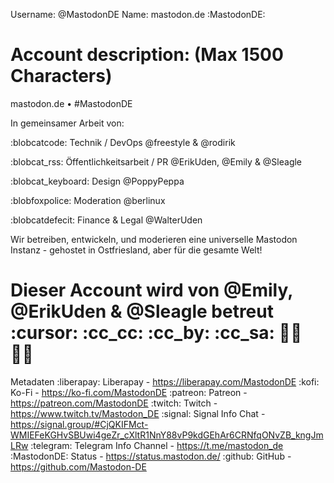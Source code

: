 Username: @MastodonDE
Name: mastodon.de :MastodonDE:


Account description:
(Max 1500 Characters)
==================================================================
mastodon.de • #MastodonDE  
  
In gemeinsamer Arbeit von: 

:blobcatcode: Technik / DevOps
@freestyle & @rodirik

:blobcat_rss: Öffentlichkeitsarbeit / PR
@ErikUden, @Emily & @Sleagle

:blobcat_keyboard: Design 
@PoppyPeppa

:blobfoxpolice: Moderation
@berlinux

:blobcatdefecit: Finance & Legal
@WalterUden

Wir betreiben, entwickeln, und moderieren eine universelle Mastodon Instanz - gehostet in Ostfriesland, aber für die gesamte Welt!

Dieser Account wird von @Emily, @ErikUden & @Sleagle betreut :cursor: 
:cc_cc: :cc_by: :cc_sa: 🏳️‍⚧️ 🏳️‍🌈
==================================================================


Metadaten 
:liberapay: Liberapay - https://liberapay.com/MastodonDE
:kofi: Ko-Fi - https://ko-fi.com/MastodonDE
:patreon: Patreon - https://patreon.com/MastodonDE
:twitch: Twitch - https://www.twitch.tv/Mastodon_DE
:signal: Signal Info Chat - https://signal.group/#CjQKIFMct-WMIEFeKGHvSBUwi4geZr_cXltR1NnY88vP9kdGEhAr6CRNfqONvZB_kngJmLRw
:telegram: Telegram Info Channel - https://t.me/mastodon_de
:MastodonDE: Status - https://status.mastodon.de/
:github: GitHub - https://github.com/Mastodon-DE

